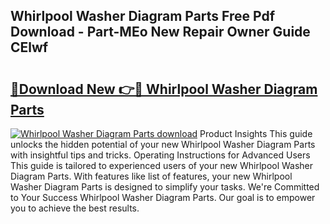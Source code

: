 ## Whirlpool Washer Diagram Parts Free Pdf Download - Part-MEo New Repair Owner Guide CElwf

# <h2><a href="http://dfmyntn.blite.top/?on=Whirlpool+Washer+Diagram+Parts">🔗Download New 👉🔴 Whirlpool Washer Diagram Parts</a></h2>

[![Whirlpool Washer Diagram Parts download](https://i.imgur.com/lujVjoI.png)](http://dfmyntn.blite.top/?on=Whirlpool+Washer+Diagram+Parts)
Product Insights This guide unlocks the hidden potential of your new Whirlpool Washer Diagram Parts with insightful tips and tricks. Operating Instructions for Advanced Users This guide is tailored to experienced users of your new Whirlpool Washer Diagram Parts. With features like list of features, your new Whirlpool Washer Diagram Parts is designed to simplify your tasks. We're Committed to Your Success Whirlpool Washer Diagram Parts. Our goal is to empower you to achieve the best results.
